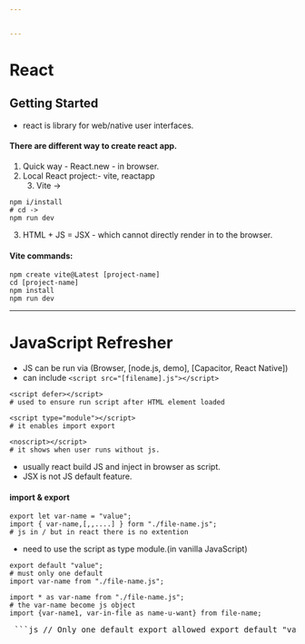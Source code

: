 ```yaml
---


---
```


<h1 id="react">React</h1>
<h2 id="getting-started">Getting Started</h2>
<ul>
<li>react is library for web/native user interfaces.</li>
</ul>
<h4 id="there-are-different-way-to-create-react-app.">There are different way to create react app.</h4>
<ol>
<li>Quick way - React.new - in browser.</li>
<li>Local React project:- vite, reactapp
<ol start="3">
<li>Vite -&gt;</li>
</ol>
</li>
</ol>
<pre class=" language-bash"><code class="prism  language-bash"><span class="token function">npm</span> i/install
<span class="token comment"># cd -&gt;</span>
<span class="token function">npm</span> run dev
</code></pre>
<ol start="3">
<li>HTML + JS = JSX - which cannot directly render in to the browser.</li>
</ol>
<h4 id="vite-commands">Vite commands:</h4>
<pre class=" language-bash"><code class="prism  language-bash"><span class="token function">npm</span> create vite@Latest <span class="token punctuation">[</span>project-name<span class="token punctuation">]</span>
<span class="token function">cd</span> <span class="token punctuation">[</span>project-name<span class="token punctuation">]</span>
<span class="token function">npm</span> <span class="token function">install</span>
<span class="token function">npm</span> run dev
</code></pre>
<hr>
<h1 id="javascript-refresher">JavaScript Refresher</h1>
<ul>
<li>JS can be run via (Browser, [node.js, demo], [Capacitor, React Native])</li>
<li>can include <code>&lt;script src="[filename].js"&gt;&lt;/script&gt;</code></li>
</ul>
<pre class=" language-html"><code class="prism  language-html"><span class="token tag"><span class="token tag"><span class="token punctuation">&lt;</span>script</span> <span class="token attr-name">defer</span><span class="token punctuation">&gt;</span></span><span class="token script language-javascript"></span><span class="token tag"><span class="token tag"><span class="token punctuation">&lt;/</span>script</span><span class="token punctuation">&gt;</span></span> 
# used to ensure run script after HTML element loaded
</code></pre>
<pre class=" language-html"><code class="prism  language-html"><span class="token tag"><span class="token tag"><span class="token punctuation">&lt;</span>script</span> <span class="token attr-name">type</span><span class="token attr-value"><span class="token punctuation">=</span><span class="token punctuation">"</span>module<span class="token punctuation">"</span></span><span class="token punctuation">&gt;</span></span><span class="token script language-javascript"></span><span class="token tag"><span class="token tag"><span class="token punctuation">&lt;/</span>script</span><span class="token punctuation">&gt;</span></span> 
# it enables import export
</code></pre>
<pre class=" language-html"><code class="prism  language-html"><span class="token tag"><span class="token tag"><span class="token punctuation">&lt;</span>noscript</span><span class="token punctuation">&gt;</span></span><span class="token tag"><span class="token tag"><span class="token punctuation">&lt;/</span>script</span><span class="token punctuation">&gt;</span></span> 
# it shows when user runs without js.
</code></pre>
<ul>
<li>usually react build JS and inject in browser as script.</li>
<li>JSX is not JS default feature.</li>
</ul>
<h4 id="import--export">import &amp; export</h4>
<pre class=" language-js"><code class="prism  language-js"><span class="token keyword">export</span> <span class="token keyword">let</span> <span class="token keyword">var</span><span class="token operator">-</span>name <span class="token operator">=</span> <span class="token string">"value"</span><span class="token punctuation">;</span>
<span class="token keyword">import</span> <span class="token punctuation">{</span> <span class="token keyword">var</span><span class="token operator">-</span>name<span class="token punctuation">,</span><span class="token punctuation">[</span><span class="token punctuation">,</span><span class="token punctuation">,</span><span class="token operator">...</span><span class="token punctuation">.</span><span class="token punctuation">]</span> <span class="token punctuation">}</span> form <span class="token string">"./file-name.js"</span><span class="token punctuation">;</span>
# js <span class="token keyword">in</span> <span class="token operator">/</span> but <span class="token keyword">in</span> react there is no extention
</code></pre>
<ul>
<li>need to use the script as type module.(in vanilla JavaScript)</li>
</ul>
<pre class=" language-js"><code class="prism  language-js"><span class="token keyword">export</span> <span class="token keyword">default</span> <span class="token string">"value"</span><span class="token punctuation">;</span>
# must only one <span class="token keyword">default</span>
<span class="token keyword">import</span> <span class="token keyword">var</span><span class="token operator">-</span>name <span class="token keyword">from</span> <span class="token string">"./file-name.js"</span><span class="token punctuation">;</span>
</code></pre>
<pre class=" language-javascript"><code class="prism  language-javascript"><span class="token keyword">import</span> <span class="token operator">*</span> <span class="token keyword">as</span> <span class="token keyword">var</span><span class="token operator">-</span>name <span class="token keyword">from</span> <span class="token string">"./file-name.js"</span><span class="token punctuation">;</span>
# the <span class="token keyword">var</span><span class="token operator">-</span>name become js object
<span class="token keyword">import</span> <span class="token punctuation">{</span><span class="token keyword">var</span><span class="token operator">-</span>name1<span class="token punctuation">,</span> <span class="token keyword">var</span><span class="token operator">-</span><span class="token keyword">in</span><span class="token operator">-</span>file <span class="token keyword">as</span> name<span class="token operator">-</span>u<span class="token operator">-</span>want<span class="token punctuation">}</span> <span class="token keyword">from</span> file<span class="token operator">-</span>name<span class="token punctuation">;</span>
</code></pre>
<pre> ```js // Only one default export allowed export default "value"; // Default import (variable name can be anything) import varName from "./file-name.js"; ``` ```javascript // Import everything as a single object import * as varName from "./file-name.js"; // Named imports and aliasing import { varName1, varInFile as nameYouWant } from "./file-name.js"; ``` </pre>

